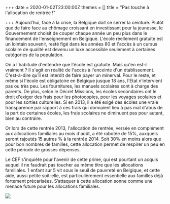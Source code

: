 +++
date = 2020-01-02T23:00:00Z
themes = []
title = "Pas touche à l'allocation de rentrée !"

+++
Aujourd’hui, face à la crise, la Belgique doit se serrer la ceinture. Plutôt que de faire face au chômage croissant en investissant pour la jeunesse, le Gouvernement choisit de couper chaque année un peu plus dans le financement de l'enseignement en Belgique. L'école réellement gratuite est un lointain souvenir, resté figé dans les années 80 et l'accès à un cursus scolaire de qualité est devenu un luxe accessible seulement à certaines catégories de la population.

On a l'habitude d'entendre que l'école est gratuite. Mais qu'en est-il vraiment ? Il s'agit en réalité de l'accès à l'enceinte d'un établissement. C'est-à-dire qu’il est interdit de faire payer un minerval. Pour le reste, et même si l'école est obligatoire en Belgique jusque 18 ans, l’Etat n’intervient pas ou très peu. Les fournitures, les manuels scolaires sont à charge des parents. De plus, selon le Décret Missions, les écoles secondaires ont le droit d'exiger des frais pour les photocopies, pour les voyages scolaires et pour les sorties culturelles. Si en 2013, il a été exigé des écoles une vraie transparence par rapport à ces frais qui donnaient lieu à pas mal d'abus de la part de certaines écoles, les frais scolaires ne diminuent pas pour autant, bien au contraire.

Or lors de cette rentrée 2013, l'allocation de rentrée, versée en complément aux allocations familiales au mois d'août, a été rabotée de 15%, auxquels seront rajoutés 15 autres % à la rentrée 2014. Soit 30% en moins alors que pour bon nombres de familles, cette allocation permet de respirer un peu en cette période de grosses dépenses.

Le CEF s'inquiète pour l'avenir de cette prime, qui est pourtant un acquis auquel il ne faudrait pas toucher au même titre que les allocations familiales. 1 enfant sur 5 vit sous le seuil de pauvreté en Belgique, et cette aide, aussi petite soit-elle, est particulièrement essentielle aux familles déjà fortement précarisées. S’attaquer à cette allocation sonne comme une menace future pour les allocations familiales.

![](https://res.cloudinary.com/cefasbl/image/upload/c_limit,dpr_auto,q_70,w_740,f_auto/v1588580432/1547809710_fsxf4x.jpg)
